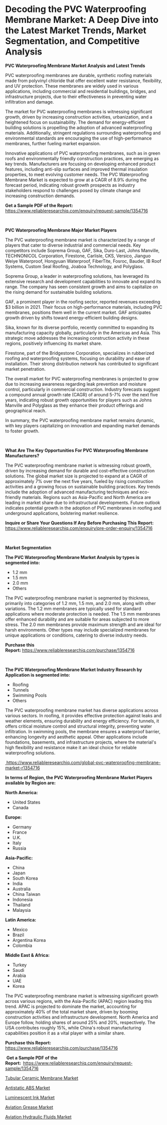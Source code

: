 <p><h1>Decoding the PVC Waterproofing Membrane Market: A Deep Dive into the Latest Market Trends, Market Segmentation, and Competitive Analysis</h1></p><p><strong>PVC Waterproofing Membrane Market Analysis and Latest Trends</strong></p>
<p><p>PVC waterproofing membranes are durable, synthetic roofing materials made from polyvinyl chloride that offer excellent water resistance, flexibility, and UV protection. These membranes are widely used in various applications, including commercial and residential buildings, bridges, and infrastructure projects, due to their effectiveness in preventing water infiltration and damage.</p><p>The market for PVC waterproofing membranes is witnessing significant growth, driven by increasing construction activities, urbanization, and a heightened focus on sustainability. The demand for energy-efficient building solutions is propelling the adoption of advanced waterproofing materials. Additionally, stringent regulations surrounding waterproofing and environmental standards are encouraging the use of high-performance membranes, further fueling market expansion.</p><p>Innovative applications of PVC waterproofing membranes, such as in green roofs and environmentally friendly construction practices, are emerging as key trends. Manufacturers are focusing on developing enhanced product features, including anti-slip surfaces and improved thermal insulation properties, to meet evolving customer needs. The PVC Waterproofing Membrane Market is expected to grow at a CAGR of 8.9% during the forecast period, indicating robust growth prospects as industry stakeholders respond to challenges posed by climate change and increasing construction demands.</p></p>
<p><strong>Get a Sample PDF of the Report:&nbsp;</strong> <a href="https://www.reliableresearchiq.com/enquiry/request-sample/1354716?utm_campaign=1087&utm_medium=2&utm_source=Github&utm_content=ia&utm_term=02042025&utm_id=pvc-waterproofing-membrane">https://www.reliableresearchiq.com/enquiry/request-sample/1354716</a></p>
<p>&nbsp;</p>
<p><strong>PVC Waterproofing Membrane Major Market Players</strong></p>
<p><p>The PVC waterproofing membrane market is characterized by a range of players that cater to diverse industrial and commercial needs. Key competitors include Soprema Group, GAF, Sika, Duro-Last, Johns Manville, TECHNONICOL Corporation, Firestone, Carlisle, CKS, Versico, Jianguo Weiye Waterproof, Hongyuan Waterproof, FiberTite, Fosroc, Bauder, IB Roof Systems, Custom Seal Roofing, Joaboa Technology, and Polyglass.</p><p>Soprema Group, a leader in waterproofing solutions, has leveraged its extensive research and development capabilities to innovate and expand its range. The company has seen consistent growth and aims to capitalize on the rising demand for sustainable building solutions.</p><p>GAF, a prominent player in the roofing sector, reported revenues exceeding $3 billion in 2021. Their focus on high-performance materials, including PVC membranes, positions them well in the current market. GAF anticipates growth driven by shifts toward energy-efficient building designs.</p><p>Sika, known for its diverse portfolio, recently committed to expanding its manufacturing capacity globally, particularly in the Americas and Asia. This strategic move addresses the increasing construction activity in these regions, positively influencing its market share.</p><p>Firestone, part of the Bridgestone Corporation, specializes in rubberized roofing and waterproofing systems, focusing on durability and ease of installation. Their strong distribution network has contributed to significant market penetration.</p><p>The overall market for PVC waterproofing membranes is projected to grow due to increasing awareness regarding leak prevention and moisture control, particularly in commercial construction. Industry forecasts suggest a compound annual growth rate (CAGR) of around 5-7% over the next five years, indicating robust growth opportunities for players such as Johns Manville and Polyglass as they enhance their product offerings and geographical reach.</p><p>In summary, the PVC waterproofing membrane market remains dynamic, with key players capitalizing on innovation and expanding market demands to foster growth.</p></p>
<p>&nbsp;</p>
<p><strong>What Are The Key Opportunities For PVC Waterproofing Membrane Manufacturers?</strong></p>
<p><p>The PVC waterproofing membrane market is witnessing robust growth, driven by increasing demand for durable and cost-effective construction solutions. The global market size is projected to expand at a CAGR of approximately 7% over the next five years, fueled by rising construction activities and a growing focus on sustainable building practices. Key trends include the adoption of advanced manufacturing techniques and eco-friendly materials. Regions such as Asia-Pacific and North America are leading in market share due to infrastructural developments. Future outlook indicates potential growth in the adoption of PVC membranes in roofing and underground applications, bolstering market resilience.</p></p>
<p><strong>Inquire or Share Your Questions If Any Before Purchasing This Report:</strong> <a href="https://www.reliableresearchiq.com/enquiry/pre-order-enquiry/1354716?utm_campaign=1087&utm_medium=2&utm_source=Github&utm_content=ia&utm_term=02042025&utm_id=pvc-waterproofing-membrane">https://www.reliableresearchiq.com/enquiry/pre-order-enquiry/1354716</a></p>
<p>&nbsp;</p>
<p><strong>Market Segmentation</strong></p>
<p><strong>The PVC Waterproofing Membrane Market Analysis by types is segmented into:</strong></p>
<p><ul><li>1.2 mm</li><li>1.5 mm</li><li>2.0 mm</li><li>Others</li></ul></p>
<p><p>The PVC waterproofing membrane market is segmented by thickness, primarily into categories of 1.2 mm, 1.5 mm, and 2.0 mm, along with other variations. The 1.2 mm membranes are typically used for standard applications where moderate protection is needed. The 1.5 mm membranes offer enhanced durability and are suitable for areas subjected to more stress. The 2.0 mm membranes provide maximum strength and are ideal for harsh environments. Other types may include specialized membranes for unique applications or conditions, catering to diverse industry needs.</p></p>
<p><strong>Purchase this Report:&nbsp;</strong><a href="https://www.reliableresearchiq.com/purchase/1354716?utm_campaign=1087&utm_medium=2&utm_source=Github&utm_content=ia&utm_term=02042025&utm_id=pvc-waterproofing-membrane">https://www.reliableresearchiq.com/purchase/1354716</a></p>
<p>&nbsp;</p>
<p><strong>The PVC Waterproofing Membrane Market Industry Research by Application is segmented into:</strong></p>
<p><ul><li>Roofing</li><li>Tunnels</li><li>Swimming Pools</li><li>Others</li></ul></p>
<p><p>The PVC waterproofing membrane market has diverse applications across various sectors. In roofing, it provides effective protection against leaks and weather elements, ensuring durability and energy efficiency. For tunnels, it offers critical moisture control and structural integrity, preventing water infiltration. In swimming pools, the membrane ensures a waterproof barrier, enhancing longevity and aesthetic appeal. Other applications include foundations, basements, and infrastructure projects, where the material's high flexibility and resistance make it an ideal choice for reliable waterproofing solutions.</p></p>
<p><a href="https://www.reliableresearchiq.com/global-pvc-waterproofing-membrane-market-r1354716?utm_campaign=1087&utm_medium=2&utm_source=Github&utm_content=ia&utm_term=02042025&utm_id=pvc-waterproofing-membrane">&nbsp;https://www.reliableresearchiq.com/global-pvc-waterproofing-membrane-market-r1354716</a></p>
<p><strong>In terms of Region, the PVC Waterproofing Membrane Market Players available by Region are:</strong></p>
<p>
    <p> <strong> North America: </strong>
        <ul>
            <li>United States</li>
            <li>Canada</li>
        </ul>
        </p> 
    <p> <strong> Europe: </strong>
        <ul>
            <li>Germany</li>
            <li>France</li>
            <li>U.K.</li>
            <li>Italy</li>
            <li>Russia</li>
        </ul>
        </p> 
    <p> <strong> Asia-Pacific: </strong>
        <ul>
            <li>China</li>
            <li>Japan</li>
            <li>South Korea</li>
            <li>India</li>
            <li>Australia</li>
            <li>China Taiwan</li>
            <li>Indonesia</li>
            <li>Thailand</li>
            <li>Malaysia</li>
        </ul>
        </p> 
    <p> <strong> Latin America: </strong>
        <ul>
            <li>Mexico</li>
            <li>Brazil</li>
            <li>Argentina Korea</li>
            <li>Colombia</li>
        </ul>
        </p> 
    <p> <strong> Middle East & Africa: </strong>
        <ul>
            <li>Turkey</li>
            <li>Saudi</li>
            <li>Arabia</li>
            <li>UAE</li>
            <li>Korea</li>
        </ul>
    </p>
    </p>
<p><p>The PVC waterproofing membrane market is witnessing significant growth across various regions, with the Asia-Pacific (APAC) region leading this trend. APAC is projected to dominate the market, accounting for approximately 40% of the total market share, driven by booming construction activities and infrastructure development. North America and Europe follow, holding shares of around 25% and 20%, respectively. The USA contributes roughly 15%, while China's robust manufacturing capabilities position it as a vital player with a similar share.</p></p>
<p><strong>Purchase this Report: </strong><a href="https://www.reliableresearchiq.com/purchase/1354716?utm_campaign=1087&utm_medium=2&utm_source=Github&utm_content=ia&utm_term=02042025&utm_id=pvc-waterproofing-membrane">https://www.reliableresearchiq.com/purchase/1354716</a></p>
<p>&nbsp;<strong>Get a Sample PDF of the Report:&nbsp;&nbsp;</strong><a href="https://www.reliableresearchiq.com/enquiry/request-sample/1354716?utm_campaign=1087&utm_medium=2&utm_source=Github&utm_content=ia&utm_term=02042025&utm_id=pvc-waterproofing-membrane">https://www.reliableresearchiq.com/enquiry/request-sample/1354716</a></p>
<p><strong></strong></p>
<p><p><a href="https://github.com/larotnanonhx/Market-Research-Report-List-1/blob/main/tubular-ceramic-membrane-market.md?utm_campaign=1087&utm_medium=2&utm_source=Github&utm_content=ia&utm_term=02042025&utm_id=pvc-waterproofing-membrane">Tubular Ceramic Membrane Market</a></p><p><a href="https://github.com/borsiflorsfa/Market-Research-Report-List-1/blob/main/antistatic-abs-market.md?utm_campaign=1087&utm_medium=2&utm_source=Github&utm_content=ia&utm_term=02042025&utm_id=pvc-waterproofing-membrane">Antistatic ABS Market</a></p><p><a href="https://github.com/ikokwuihepa/Market-Research-Report-List-1/blob/main/luminescent-ink-market.md?utm_campaign=1087&utm_medium=2&utm_source=Github&utm_content=ia&utm_term=02042025&utm_id=pvc-waterproofing-membrane">Luminescent Ink Market</a></p><p><a href="https://github.com/linnuripat/Market-Research-Report-List-1/blob/main/aviation-grease-market.md?utm_campaign=1087&utm_medium=2&utm_source=Github&utm_content=ia&utm_term=02042025&utm_id=pvc-waterproofing-membrane">Aviation Grease Market</a></p><p><a href="https://github.com/bibzmuiko/Market-Research-Report-List-1/blob/main/aviation-hydraulic-fluids-market.md?utm_campaign=1087&utm_medium=2&utm_source=Github&utm_content=ia&utm_term=02042025&utm_id=pvc-waterproofing-membrane">Aviation Hydraulic Fluids Market</a></p></p>